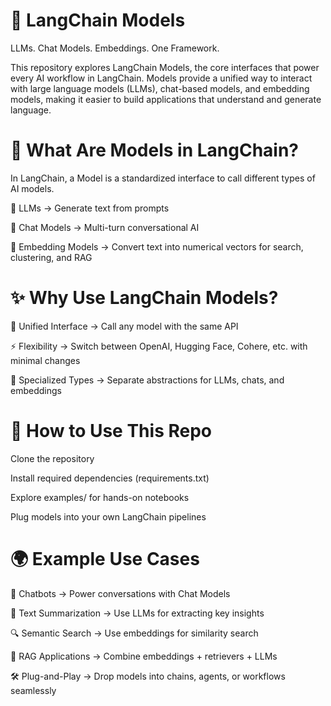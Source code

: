 

# 🤖 LangChain Models

LLMs. Chat Models. Embeddings. One Framework.

This repository explores LangChain Models, the core interfaces that power every AI workflow in LangChain. Models provide a unified way to interact with large language models (LLMs), chat-based models, and embedding models, making it easier to build applications that understand and generate language.

# 🌟 What Are Models in LangChain?

In LangChain, a Model is a standardized interface to call different types of AI models.

🧠 LLMs → Generate text from prompts

💬 Chat Models → Multi-turn conversational AI

🔎 Embedding Models → Convert text into numerical vectors for search, clustering, and RAG

# ✨ Why Use LangChain Models?

🔗 Unified Interface → Call any model with the same API

⚡ Flexibility → Switch between OpenAI, Hugging Face, Cohere, etc. with minimal changes

🎯 Specialized Types → Separate abstractions for LLMs, chats, and embeddings

# 🚀 How to Use This Repo

Clone the repository

Install required dependencies (requirements.txt)

Explore examples/ for hands-on notebooks

Plug models into your own LangChain pipelines

# 🌍 Example Use Cases

🤖 Chatbots → Power conversations with Chat Models

📑 Text Summarization → Use LLMs for extracting key insights

🔍 Semantic Search → Use embeddings for similarity search

🎯 RAG Applications → Combine embeddings + retrievers + LLMs

🛠 Plug-and-Play → Drop models into chains, agents, or workflows seamlessly
